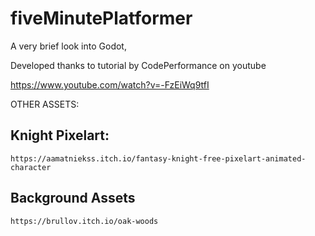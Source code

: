 # fiveMinutePlatformer

A very brief look into Godot,

Developed thanks to tutorial by CodePerformance on youtube

https://www.youtube.com/watch?v=-FzEiWq9tfI


OTHER ASSETS:

## Knight Pixelart: 
    https://aamatniekss.itch.io/fantasy-knight-free-pixelart-animated-character
## Background Assets
    https://brullov.itch.io/oak-woods
